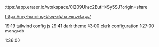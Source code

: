 :ttps://app.eraser.io/workspace/Ol209Uhsc2EutH4Sy5SJ?origin=share


https://my-learning-blog-alpha.vercel.app/


<!-- flowbite -->
19:19 tailwind config js
29:41 dark theme
43:00 clark configuration
1:27:00 mongodb

1:36:00
